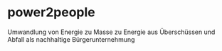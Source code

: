 power2people
============

Umwandlung von Energie zu Masse zu Energie aus Überschüssen und Abfall als nachhaltige Bürgerunternehmung
